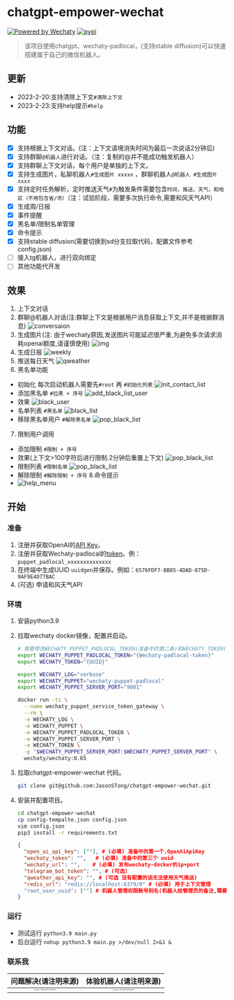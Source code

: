 # chatgpt-empower-wechat

[![Powered by Wechaty](https://img.shields.io/badge/Powered%20By-Wechaty-brightgreen.svg)](https://github.com/Wechaty/wechaty)  [![pypi](https://img.shields.io/badge/py3.9-pass-brightgreen)](https://github.com/JasonSTong/chatgpt-empower-wechat)
> 该项目使用chatgpt、wechaty-padlocal，(支持stable diffusion)可以快速搭建属于自己的微信机器人。

## 更新

- 2023-2-20:支持清除上下文`#清除上下文`
- 2023-2-23:支持help提示`#help`

## 功能

- [x] 支持根据上下文对话。(注：上下文语境消失时间为最后一次说话2分钟后)
- [x] 支持群聊`@机器人`进行对话。（注：复制的@并不能成功触发机器人）
- [x] 支持群聊上下文对话，每个用户是单独的上下文。
- [x] 支持生成图片，私聊机器人`#生成图片 xxxxx` ，群聊机器人`@机器人 #生成图片 xxxx`
- [x] 支持定时任务解析，定时推送天气`#`为触发条件需要包含`时间，推送，天气，和地区（不用包含省/市）`（注：试验阶段，需要多次执行命令,需要和风天气API）
- [x] 生成周/日报
- [x] 事件提醒
- [x] 黑名单/限制名单管理
- [x] 命令提示
- [x] 支持stable diffusion(需要切换到sd分支拉取代码，配置文件参考config.json)
- [ ] 接入tg机器人，进行双向绑定
- [ ] 其他功能代开发

## 效果

1. 上下文对话
2. 群聊@机器人对话(注:群聊上下文是根据用户消息获取上下文,并不是根据群消息)
   ![conversaion](./doc/imgs/conversaion.png)
3. 生成图片(注: 由于wechaty原因,发送图片可能延迟很严重,为避免多次请求消耗openai额度,请谨慎使用)
   ![img](./doc/imgs/img.png)
4. 生成日报
   ![weekly](./doc/imgs/weekly.jpg)
5. 推送每日天气
   ![qweather](./doc/imgs/qweather.png)
6. 黑名单功能

- 初始化 每次启动机器人需要先`#root` 再 `#初始化列表`
  ![init_contact_list](./doc/imgs/init_contact_list.png)
- 添加黑名单 `#拉黑 + 序号`
  ![add_black_list_user](./doc/imgs/add_black_list_user.png)
- 效果
  ![black_user](./doc/imgs/black_user.png)
- 名单列表 `#黑名单`
  ![black_list](./doc/imgs/black_list.png)
- 移除黑名单用户 `#解除黑名单`
  ![pop_black_list](./doc/imgs/pop_black_list.png)

7. 限制用户调用

- 添加限制 `#限制 + 序号`
- 效果(上下文>100字符后进行限制.2分钟后重置上下文)
  ![pop_black_list](./doc/imgs/restrict_user.png)
- 限制列表 `#限制名单`
  ![pop_black_list](./doc/imgs/restrict_list.png)
- 解除限制 `#解除限制 + 序号`
  8.命令提示
- ![help_menu](./doc/imgs/help_menu.png)

## 开始

### 准备

1. 注册并获取OpenAI的[API Key](https://platform.openai.com/account/api-keys)。
2. 注册并获取Wechaty-padlocal的[token](http://pad-local.com/#/)。例：`puppet_padlocal_xxxxxxxxxxxxxx`
3. 在终端中生成UUID `uuidgen`并保存。例如：`6576FDF7-BB85-4DAD-875D-9AF9E4D77BAC`
4. (可选) 申请和风天气API

### 环境

1. 安装python3.9
2. 拉取wechaty docker镜像，配置并启动。

   ```bash
   # 需要修改WECHATY_PUPPET_PADLOCAL_TOKEN(准备中的第二条)和WECHATY_TOKEN(准备中的第三条)
   export WECHATY_PUPPET_PADLOCAL_TOKEN="{Wechaty-padlocal-token}"
   export WECHATY_TOKEN="{UUID}"
   
   export WECHATY_LOG="verbose"
   export WECHATY_PUPPET="wechaty-puppet-padlocal"
   export WECHATY_PUPPET_SERVER_PORT="9001"
   
   docker run -ti \
     --name wechaty_puppet_service_token_gateway \
     --rm \
     -e WECHATY_LOG \
     -e WECHATY_PUPPET \
     -e WECHATY_PUPPET_PADLOCAL_TOKEN \
     -e WECHATY_PUPPET_SERVER_PORT \
     -e WECHATY_TOKEN \
     -p "$WECHATY_PUPPET_SERVER_PORT:$WECHATY_PUPPET_SERVER_PORT" \
     wechaty/wechaty:0.65
   ```

3. 拉取chatgpt-empower-wechat 代码。

   ```bash
   git clone git@github.com:JasonSTong/chatgpt-empower-wechat.git
   ```

4. 安装并配置项目。

   ```bash
   cd chatgpt-empower-wechat
   cp config-tempalte.json config.json
   vim config.json
   pip3 install -r requirements.txt
   ```
   ```json
   {
     "open_ai_api_key": [""], # (必填) 准备中的第一个,OpenAiApiKey
     "wechaty_token": "",   # (必填) 准备中的第三个 uuid
     "wechaty_url": "",    # (必填) 发布wechaty-docker的ip+port
     "telegram_bot_token": "", # (可选)
     "qweather_api_key": "", # (可选 没有配置的话无法使用天气推送)
     "redis_url": "redis://localhost:6379/0" # (必填) 用于上下文管理
     "root_user_uuid": [""] # 机器人管理权限账号别名(机器人给管理员的备注,需要唯一)
   }
   ```

### 运行

- 测试运行 `python3.9 main.py`
- 后台运行 `nohup python3.9 main.py >/dev/null 2>&1 &`

### 联系我

|                                                    问题解决(请注明来源)                                                     |                                                      体验机器人(请注明来源)                                                      |
|:------------------------------------------------------------------------------------------------------------------:|:----------------------------------------------------------------------------------------------------------------------:|
| <img src="./doc/imgs/wechat.png" alt="image-20230223010558178" title=" style=&quot;zoom:20%;" style="zoom:20%;" /> | <img src="./doc/imgs/wechat_bot.png" alt="image-20230223010558178" title=" style=&quot;zoom:20%;" style="zoom:20%;" /> |

